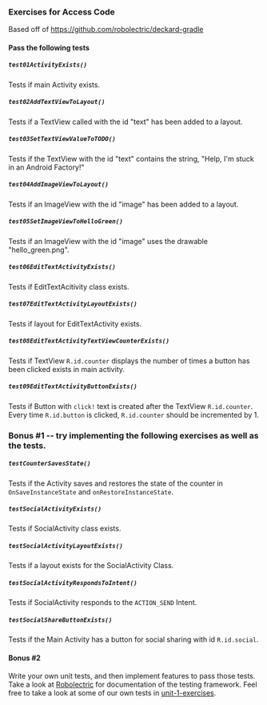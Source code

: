 ### Exercises for Access Code

Based off of https://github.com/robolectric/deckard-gradle

#### Pass the following tests

##### `test01ActivityExists()`
Tests if main Activity exists.

##### `test02AddTextViewToLayout()`
Tests if a TextView called with the id "text" has been added to a layout.

##### `test03SetTextViewValueToTODO()`
Tests if the TextView with the id "text" contains the string, "Help, I'm stuck in an Android Factory!"

##### `test04AddImageViewToLayout()`
Tests if an ImageView with the id "image" has been added to a layout.

##### `test05SetImageViewToHelloGreen()`
Tests if an ImageView with the id "image" uses the drawable "hello_green.png".

##### `test06EditTextActivityExists()`
Tests if EditTextAcitivity class exists.

##### `test07EditTextActivityLayoutExists()`
Tests if layout for EditTextActivity exists.

##### `test08EditTextActivityTextViewCounterExists()`
Tests if TextView `R.id.counter` displays the number of times a button has been clicked exists in main activity.

##### `test09EditTextActivityButtonExists()`
Tests if Button with `click!` text is created after the TextView `R.id.counter`. Every time `R.id.button` is clicked, `R.id.counter` should be incremented by 1.

### Bonus #1 -- try implementing the following exercises as well as the tests.

##### `testCounterSavesState()`
Tests if the Activity saves and restores the state of the counter in `OnSaveInstanceState` and `onRestoreInstanceState`.

##### `testSocialActivityExists()`
Tests if SocialActivity class exists.

##### `testSocialActivityLayoutExists()`
Tests if a layout exists for the SocialActivity Class.

##### `testSocialActivityRespondsToIntent()`
Tests if SocialActivity responds to the `ACTION_SEND` Intent.

##### `testSocialShareButtonExists()`
Tests if the Main Activity has a button for social sharing with id `R.id.social`.

#### Bonus #2
Write your own unit tests, and then implement features to pass those tests.
Take a look at [Robolectric](http://robolectric.org/) for documentation of the testing framework. Feel free to take a look at some of our own tests in [unit-1-exercises](https://github.com/shurane/unit-1-exercises/tree/master/src/test/java/com/example/activity).
